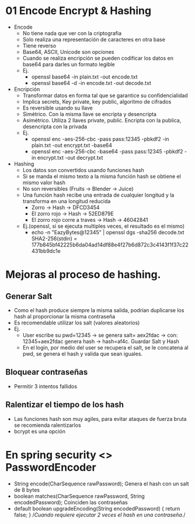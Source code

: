 # 01 Encode Encrypt & Hashing
- Encode
  - No tiene nada que ver con la criptografia
  - Solo realiza una representación de caracteres en otra base
  - Tiene reverso
  - Base64, ASCII, Unicode son opciones
  - Cuando se realiza encripción se pueden codificar los datos en base64 para darles un formato legible
  - Ej. 
    - openssl base64 -in plain.txt -out encode.txt
    - openssl base64 -d  -in encode.txt  -out decode.txt
- Encripción
  - Transformar datos en forma tal que se garantice su confidencialidad
  - Implica secrets, Key private, key public, algoritmo de cifrados
  - Es reversible usando su llave
  - Simétrico. Con la misma llave se encripta y desencripta
  - Asimétrico. Utiliza 2 llaves private, public. Encripta con la publica, desencripta con la privada
  - Ej. 
    - openssl enc -aes-256-cbc -pass pass:12345 -pbkdf2 -in plain.txt -out encrypt.txt -base64  
    - openssl enc -aes-256-cbc -base64 -pass pass:12345 -pbkdf2 -in encrypt.txt -out decrypt.txt 
- Hashing
  - Los datos son convertidos usando funciones hash
  - Si se manda el mismo texto a la misma función hash se obtiene el mismo valor hash
  - No son reversibles (Fruits -> Blender -> Juice)
  - Una función hash recibe una entrada  de cualquier longitud y la transforma en una longitud reducida
    -  Zorro                         -> Hash -> DFCD3454
    -  El zorro rojo                 -> Hash -> 52ED879E
    -  El zorro rojo corre a traves  -> Hash -> 46042841
  - Ej.(openssl, si se ejecuta multiples veces, el resultado es el mismo)
    - echo -n "EazyBytes@12345" | openssl dgs -sha256 decode.txt
      SHA2-256(stdin) = 177b845bf42225b6da04ad14df88e4f27b6d872c3c4143f1f37c22431bb9dc1e

# Mejoras al proceso de hashing. 
## Generar Salt
- Como el hash produce siempre la misma salida, podrían duplicarse los hash al proporcionar la misma contraseña
- Es recomendable utilizar los salt (valores aleatorios)
- Ej.
  - User escribe su pwd=12345 -> se genera salt= aex2fdac -> con: 12345+aex2fdac genera hash -> hash=af4c. Guardar Salt y Hash
  - En el login, por medio del user se recupera el salt, se le concatena al pwd, se genera el hash y valida que sean iguales.

## Bloquear contraseñas
- Permitir 3 intentos fallidos

## Ralentizar el tiempo de los hash
- Las funciones hash son muy agiles, para evitar ataques de fuerza bruta se recomienda ralentizarlos
- bcrypt es una opción

# En spring security <<interface>> PasswordEncoder
- String encode(CharSequence rawPassword); Genera el hash con un salt de 8 bytes
- boolean matches(CharSequence rawPassword, String encodedPassword); Coinciden las contraseñas
- default boolean upgradeEncoding(String encodedPassword) {
  return false;
  }   /*Cuando requiere ejecutar 2 veces el hash en una contraseña.*/
  
  